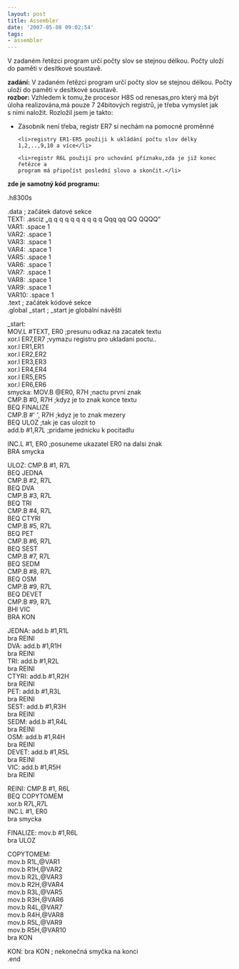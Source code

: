 ```yaml
---
layout: post
title: Assembler
date: '2007-05-08 09:02:54'
tags:
- assembler
---
```


V zadaném řetězci program určí počty slov se stejnou délkou.
Počty uloží do paměti v desítkové soustavě.


<p><strong>zadání:</strong> V zadaném řetězci program určí počty
slov se stejnou délkou. Počty uloží do paměti v desítkové
soustavě.
<br /><strong>rozbor:</strong> Vzhledem k tomu,že procesor H8S od
renesas,pro který má být úloha realizována,má pouze 7 24bitových
registrů, je třeba vymyslet jak s nimi naložit. Rozložil jsem je
takto:</p>

<ul>
	<li>Zásobník není třeba, registr ER7 si nechám na pomocné proměnné</li>

	<li>registry ER1-ER5 použiji k ukládání počtu slov délky
	1,2,..,9,10 a více</li>

	<li>registr R6L použiji pro uchování příznaku,zda je již konec řetězce a
	program má připočíst poslední slovo a skončit.</li>
</ul>

<p><strong>zde je samotný kód programu:</strong></p>

<p>.h8300s</p>

<p>.data ; začátek datové sekce
<br />TEXT: .asciz „q q q q q q q q q q Qqq qq QQ QQQQ“
<br />VAR1: .space 1
<br />VAR2: .space 1
<br />VAR3: .space 1
<br />VAR4: .space 1
<br />VAR5: .space 1
<br />VAR6: .space 1
<br />VAR7: .space 1
<br />VAR8: .space 1
<br />VAR9: .space 1
<br />VAR10: .space 1
<br />.text ; začátek kódové sekce
<br />.global _start ; _start je globální návěští</p>

<p>_start:
<br />MOV.L #TEXT, ER0 ;presunu odkaz na zacatek textu
<br />xor.l ER7,ER7 ;vymazu registru pro ukladani poctu..
<br />xor.l ER1,ER1
<br />xor.l ER2,ER2
<br />xor.l ER3,ER3
<br />xor.l ER4,ER4
<br />xor.l ER5,ER5
<br />xor.l ER6,ER6
<br />smycka: MOV.B @ER0, R7H ;nactu prvni znak
<br />CMP.B #0, R7H ;kdyz je to znak konce textu
<br />BEQ FINALIZE
<br />CMP.B #' ', R7H ;kdyz je to znak mezery
<br />BEQ ULOZ ;tak je cas ulozit to
<br />add.b #1,R7L ;pridame jednicku k pocitadlu</p>

<p>INC.L #1, ER0 ;posuneme ukazatel ER0 na dalsi znak
<br />BRA smycka</p>

<p>ULOZ: CMP.B #1, R7L
<br />BEQ JEDNA
<br />CMP.B #2, R7L
<br />BEQ DVA
<br />CMP.B #3, R7L
<br />BEQ TRI
<br />CMP.B #4, R7L
<br />BEQ CTYRI
<br />CMP.B #5, R7L
<br />BEQ PET
<br />CMP.B #6, R7L
<br />BEQ SEST
<br />CMP.B #7, R7L
<br />BEQ SEDM
<br />CMP.B #8, R7L
<br />BEQ OSM
<br />CMP.B #9, R7L
<br />BEQ DEVET
<br />CMP.B #9, R7L
<br />BHI VIC
<br />BRA KON</p>

<p>JEDNA: add.b #1,R1L
<br />bra REINI
<br />DVA: add.b #1,R1H
<br />bra REINI
<br />TRI: add.b #1,R2L
<br />bra REINI
<br />CTYRI: add.b #1,R2H
<br />bra REINI
<br />PET: add.b #1,R3L
<br />bra REINI
<br />SEST: add.b #1,R3H
<br />bra REINI
<br />SEDM: add.b #1,R4L
<br />bra REINI
<br />OSM: add.b #1,R4H
<br />bra REINI
<br />DEVET: add.b #1,R5L
<br />bra REINI
<br />VIC: add.b #1,R5H
<br />bra REINI</p>

<p>REINI: CMP.B #1, R6L
<br />BEQ COPYTOMEM
<br />xor.b R7L,R7L
<br />INC.L #1, ER0
<br />bra smycka</p>

<p>FINALIZE: mov.b #1,R6L
<br />bra ULOZ</p>

<p>COPYTOMEM:
<br />mov.b R1L,@VAR1
<br />mov.b R1H,@VAR2
<br />mov.b R2L,@VAR3
<br />mov.b R2H,@VAR4
<br />mov.b R3L,@VAR5
<br />mov.b R3H,@VAR6
<br />mov.b R4L,@VAR7
<br />mov.b R4H,@VAR8
<br />mov.b R5L,@VAR9
<br />mov.b R5H,@VAR10
<br />bra KON</p>

<p>KON: bra KON ; nekonečná smyčka na konci
<br />.end</p>

